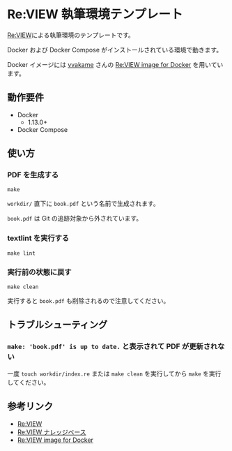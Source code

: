 # Re:VIEW 執筆環境テンプレート

[Re:VIEW](https://reviewml.org/)による執筆環境のテンプレートです。

Docker および Docker Compose がインストールされている環境で動きます。

Docker イメージには [vvakame](https://github.com/vvakame) さんの [Re:VIEW image for Docker](https://github.com/vvakame/docker-review) を用いています。

## 動作要件

* Docker
    * 1.13.0+
* Docker Compose

## 使い方

### PDF を生成する

```
make
```

`workdir/` 直下に `book.pdf` という名前で生成されます。

`book.pdf` は Git の追跡対象から外されています。

### textlint を実行する

```
make lint
```

### 実行前の状態に戻す

```
make clean
```

実行すると `book.pdf` も削除されるので注意してください。

## トラブルシューティング

### `make: 'book.pdf' is up to date.` と表示されて PDF が更新されない

一度 `touch workdir/index.re` または `make clean` を実行してから `make` を実行してください。


## 参考リンク

* [Re:VIEW](https://reviewml.org/)
* [Re:VIEW ナレッジベース](https://review-knowledge-ja.readthedocs.io/ja/latest/index.html)
* [Re:VIEW image for Docker](https://github.com/vvakame/docker-review)
